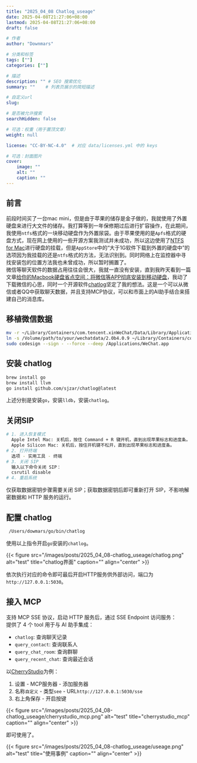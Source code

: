 ```yaml
---
title: "2025_04_08 Chatlog_useage"
date: 2025-04-08T21:27:06+08:00
lastmod: 2025-04-08T21:27:06+08:00
draft: false

# 作者
author: "Downmars"

# 分类和标签
tags: [""]
categories: [""]

# 描述
description: "" # SEO 搜索优化
summary: ""    # 列表页展示的简短描述

# 自定义url
slug:

# 是否被允许搜索
searchHidden: false

# 可选：权重（用于置顶文章）
weight: null

license: "CC-BY-NC-4.0"  # 对应 data/licenses.yml 中的 keys

# 可选：封面图片
cover:
    image: ""
    alt: ""
    caption: ""
---
```


## 前言  
前段时间买了一台mac mini，但是由于苹果的储存是金子做的，我就使用了外置硬盘来进行大文件的储存。我打算等到一年保修期过后进行扩容操作，在此期间，我使用`ntfs`格式的一块移动硬盘作为外置尿袋。由于苹果使用的是`Apfs`格式的硬盘方式，现在网上使用的一些开源方案我测试并未成功，所以这边使用了[NTFS for Mac](https://www.paragon-software.com/home/ntfs-mac/#)进行硬盘的挂载，但是`AppStore`中的“大于1G软件下载到外置的硬盘中”的选项因为我挂载的还是`ntfs`格式的方法，无法识别到。同时网络上在监控器中寻找安装包的位置方法我也未曾成功，所以暂时搁置了。  
微信等聊天软件的数据占用往往会很大，我就一直没有安装，直到我昨天看到一篇文章[给你的Macbook硬盘省点空间：将微信等APP彻底安装到移动硬盘](https://dysonfreeman.netlify.app/posts/%E5%B0%86app%E5%AE%89%E8%A3%85%E5%9C%A8%E7%A7%BB%E5%8A%A8%E7%A1%AC%E7%9B%98%E4%B8%8A/)，我动了下载微信的心思，同时一个开源软件[chatlog](https://github.com/sjzar/chatlog)坚定了我的想法。这是一个可以从微信或者QQ中获取聊天数据，并且支持MCP协议，可以和市面上的AI助手结合来搭建自己的消息库。  

## 移植微信数据  
```bash  
mv -r ~/Library/Containers/com.tencent.xinWeChat/Data/Library/Application Support/com.tencent.xinWeChat/2.0b4.0.9 /Volume/path/to/your/wechatdata  
ln -s /Volume/path/to/your/wechatdata/2.0b4.0.9 ~/Library/Containers/com.tencent.xinWeChat/Data/Library/Application Support/com.tencent.xinWeChat/2.0b4.0.9  
sudo codesign --sign - --force --deep /Applications/WeChat.app
```

## 安装 chatlog  
```bash  
brew install go 
brew install llvm  
go install github.com/sjzar/chatlog@latest
```
上述分别是安装`go`，安装`lldb`，安装`chatlog`。  

## 关闭SIP  
```bash  
# 1. 进入恢复模式
  Apple Intel Mac: 关机后，按住 Command + R 键开机，直到出现苹果标志和进度条。
  Apple Silicon Mac: 关机后，按住开机键不松开，直到出现苹果标志和进度条。
# 2. 打开终端
  选项 - 实用工具 - 终端
# 3. 关闭 SIP
  输入以下命令关闭 SIP：
  csrutil disable
# 4. 重启系统
```
仅获取数据密钥步骤需要关闭 SIP；获取数据密钥后即可重新打开 SIP，不影响解密数据和 HTTP 服务的运行。  

## 配置 chatlog  
```bash  
 /Users/dowmars/go/bin/chatlog
```
使用以上指令开启`go`安装的`chatlog`。  

{{< figure src="/images/posts/2025_04_08-chatlog_useage/chatlog.png" alt="test" title="chatlog界面" caption="" align="center" >}}

依次执行对应的命令即可最后开启HTTP服务供外部访问，端口为`http://127.0.0.1:5030`。  

## 接入 MCP  
支持 MCP SSE 协议，启动 HTTP 服务后，通过 SSE Endpoint 访问服务：  
提供了 4 个 tool 用于与 AI 助手集成：

-   `chatlog`: 查询聊天记录
-   `query_contact`: 查询联系人
-   `query_chat_room`: 查询群聊
-   `query_recent_chat`: 查询最近会话

以[CherryStudio](https://github.com/CherryHQ/cherry-studio)为例：  
1. 设置 - MCP服务器 - 添加服务器  
2. 名称`自定义` - 类型`see` - URL`http://127.0.0.1:5030/sse`  
3. 右上角保存 - 开启按键 

{{< figure src="/images/posts/2025_04_08-chatlog_useage/cherrystudio_mcp.png" alt="test" title="cherrystudio_mcp" caption="" align="center" >}}

即可使用了。  

{{< figure src="/images/posts/2025_04_08-chatlog_useage/useage.png" alt="test" title="使用事例" caption="" align="center" >}}



